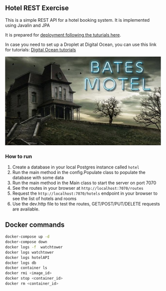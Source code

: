 ## Hotel REST Exercise

This is a simple REST API for a hotel booking system. 
It is implemented using Javalin and JPA

It is prepared for [deployment following the tuturials here](https://dat3cph.github.io/material/deployment/exercises/full-pipeline/).

In case you need to set up a Droplet at Digital Ocean, 
you can use this link for tutorials: [Digital Ocean tutorials](https://dat3cph.github.io/material/toolbox/deployment/digitalocean-signup/)

![Hotel](./docs/bates_hotel.jpg)

### How to run

1. Create a database in your local Postgres instance called `hotel`
2. Run the main method in the config.Populate class to populate the database with some data
3. Run the main method in the Main class to start the server on port 7070
4. See the routes in your browser at `http://localhost:7070/routes`
5. Request the `http://localhost:7070/hotels` endpoint in your browser to see the list of hotels and rooms
6. Use the dev.http file to test the routes, GET/POST/PUT/DELETE requests are available.

## Docker commands

```bash
docker-compose up -d
docker-compose down
docker logs -f  watchtower
docker logs watchtower
docker logs hotelAPI
docker logs db
docker container ls
docker rmi <image_id>
docker stop <container_id>
docker rm <container_id>
```

